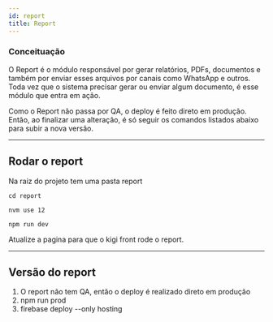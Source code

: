 ```yaml
---
id: report
title: Report
---
```


### **Conceituação**

O Report é o módulo responsável por gerar relatórios, PDFs, documentos e também por enviar esses arquivos por canais como WhatsApp e outros. Toda vez que o sistema precisar gerar ou enviar algum documento, é esse módulo que entra em ação.

Como o Report não passa por QA, o deploy é feito direto em produção. Então, ao finalizar uma alteração, é só seguir os comandos listados abaixo para subir a nova versão.

---

## **Rodar o report**

Na raiz do projeto tem uma pasta report

```
cd report

nvm use 12

npm run dev
```

Atualize a pagina para que o kigi front rode o report.

---

## **Versão do report**

1. O report não tem QA, então o deploy é realizado direto em produção
2. npm run prod
3. firebase deploy --only hosting
